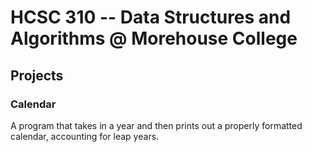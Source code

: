 # HCSC 310 -- Data Structures and Algorithms @ Morehouse College

## Projects
### Calendar

A program that takes in a year and then prints out a properly formatted
calendar, accounting for leap years.

